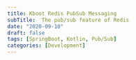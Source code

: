 ```yaml
---
title: Kboot Redis PubSub Messaging
subTitle:  The pub/sub feature of Redis  
date: "2020-09-10"
draft: false
tags: [SpringBoot, Kotlin, Pub/Sub]
categories: [Development]
---
```



